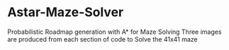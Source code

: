 # Astar-Maze-Solver
Probabilistic Roadmap generation with A* for Maze Solving
Three images are produced from each section of code to Solve the 41x41 maze
